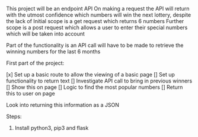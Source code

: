 This project will be an endpoint API
On making a request the API will return with the utmost confidence which numbers will win the next lottery, despite the lack of
Initial scope is a get request which returns 6 numbers
Further scope is a post request which allows a user to enter their special numbers which will be taken into account

Part of the functionality is an API call will have to be made to retrieve the winning numbers for the last 6 months

First part of the project:

[x] Set up a basic route to allow the viewing of a basic page
[] Set up functionality to return text
[] Investigate API call to bring in previous winners
[] Show this on page
[] Logic to find the most popular numbers
[] Return this to user on page

Look into returning this information as a JSON

Steps:

1. Install python3, pip3 and flask
